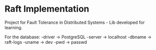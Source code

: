 # Raft Implementation
Project for Fault Tolerance in Distributed Systems - Lib developed for learning.

For the database:
    -driver -> PostgreSQL
    -server -> localhost
    -dbname -> raft-logs
    -uname -> dev
    -pwd -> passwd

